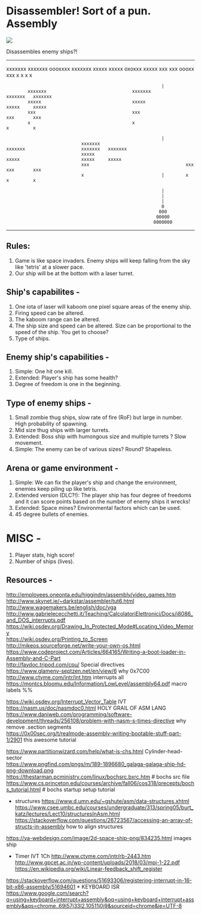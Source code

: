 # Disassembler! Sort of a pun. Assembly
![](https://github.com/hackbacc/disassembler/raw/master/progress.gif)  


Disassembles enemy ships?!

-------------------------------------------------------------------------------------------------------------------------------------


xxxxxxx                                xxxxxxx               oooxxxx   xxxxxxx
 xxxxx                                  xxxxx                oxoxxx     xxxxx
  xxx                                    xxx                 oooxx       xxx
   x                                      x                     x         x

                                                              |
            xxxxxxx                                xxxxxxx                     xxxxxxx   xxxxxxx
            xxxxx                                  xxxxx                       xxxxx     xxxxx
            xxx                                    xxx                         xxx       xxx
            x                                      x                           x         x

                                                              |
                                xxxxxxx                                xxxxxxx                     xxxxxxx   xxxxxxx
                                xxxxx                                  xxxxx                       xxxxx     xxxxx
                                xxx                                    xxx                         xxx       xxx
                                x                             |        x                           x         x

                                                              |
                                                              |
                                                              |
                                                              0
                                                             000
                                                            00000
                                                           0000000
-------------------------------------------------------------------------------------------------------------------------------------

## Rules:
1. Game is like space invaders. Enemy ships will keep falling from the sky like 'tetris' at a slower pace.
2. Our ship will be at the bottom with a laser turret.

## Ship's capabilites -
1. One iota of laser will kaboom one pixel square areas of the enemy ship.
2. Firing speed can be altered.
3. The kaboom range can be altered.
4. The ship size and speed can be altered. Size can be proportional to the speed of the ship. You get to choose?
5. Type of ships.

## Enemy ship's capabilities - 
1. Simple: One hit one kill.
2. Extended: Player's ship has some health?
3. Degree of freedom is one in the beginning.

## Type of enemy ships - 
1. Small zombie thug ships, slow rate of fire (RoF) but large in number. High probability of spawning.
2. Mid size thug ships with larger turrets.
3. Extended: Boss ship with humongous size and multiple turrets ? Slow movement.
4. Simple: The enemy can be of various sizes? Round? Shapeless.

## Arena or game environment -
1. Simple: We can fix the player's ship and change the environment, enemies keep piling up like tetris.
2. Extended version (DLC?!): The player ship has four degree of freedoms and it can score points based on the number of enemy ships it wrecks!
3. Extended: Space mines? Environmental factors which can be used.
4. 45 degree bullets of enemies.

# MISC -
1. Player stats, high score!
2. Number of ships (lives).


## Resources -
http://employees.oneonta.edu/higgindm/assembly/video_games.htm  
http://www.skynet.ie/~darkstar/assembler/tut6.html 
http://www.wagemakers.be/english/doc/vga  
http://www.gabrielececchetti.it/Teaching/CalcolatoriElettronici/Docs/i8086_and_DOS_interrupts.pdf  
https://wiki.osdev.org/Drawing_In_Protected_Mode#Locating_Video_Memory  
https://wiki.osdev.org/Printing_to_Screen  
http://mikeos.sourceforge.net/write-your-own-os.html  
https://www.codeproject.com/Articles/664165/Writing-a-boot-loader-in-Assembly-and-C-Part  
http://faydoc.tripod.com/cpu/ Special directives  
https://www.glamenv-septzen.net/en/view/6 why 0x7C00  
http://www.ctyme.com/intr/int.htm interrupts all  
https://montcs.bloomu.edu/Information/LowLevel/assembly64.pdf macro labels %%  

https://wiki.osdev.org/Interrupt_Vector_Table IVT  
https://nasm.us/doc/nasmdoc0.html HOLY GRAIL OF ASM LANG  
https://www.daniweb.com/programming/software-development/threads/256108/problem-with-nasm-s-times-directive why remove .section segments  
https://0x00sec.org/t/realmode-assembly-writing-bootable-stuff-part-1/2901 this awesome tutorial  

https://www.partitionwizard.com/help/what-is-chs.html Cylinder-head-sector  
https://www.pngfind.com/pngs/m/189-1896680_galaga-galaga-ship-hd-png-download.png  
https://thestarman.pcministry.com/linux/bochsrc.bxrc.htm # bochs src file  
https://www.cs.princeton.edu/courses/archive/fall06/cos318/precepts/bochs_tutorial.html # bochs startup setup tutorial  

* structures
https://www.d.umn.edu/~gshute/asm/data-structures.xhtml   
https://www.csee.umbc.edu/courses/undergraduate/313/spring05/burt_katz/lectures/Lect10/structuresInAsm.html  
https://stackoverflow.com/questions/26723567/accessing-an-array-of-structs-in-assembly  how to align structures  

https://ya-webdesign.com/image/2d-space-ship-png/834235.html images ship  

* Timer IVT 1Ch
http://www.ctyme.com/intr/rb-2443.htm
http://www.gpcet.ac.in/wp-content/uploads/2018/03/mpi-1-22.pdf  
https://en.wikipedia.org/wiki/Linear-feedback_shift_register  


https://stackoverflow.com/questions/51693306/registering-interrupt-in-16-bit-x86-assembly/51694601  * KEYBOARD ISR
https://www.google.com/search?q=using+keyboard+interrupt+assembly&oq=using+keyboard+interrupt+assembly&aqs=chrome..69i57j33l2.10511j0j9&sourceid=chrome&ie=UTF-8
